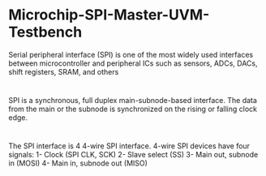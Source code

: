 # Microchip-SPI-Master-UVM-Testbench
Serial peripheral interface (SPI) is one of the most widely used interfaces
between microcontroller and peripheral ICs such as sensors, ADCs, DACs,
shift registers, SRAM, and others
# 
# 
SPI is a synchronous, full duplex main-subnode-based interface. The data
from the main or the subnode is synchronized on the rising or falling clock edge.
# 
# 
The SPI interface is 4 4-wire SPI interface.
4-wire SPI devices have four signals:
1-  Clock (SPI CLK, SCK)
2-  Slave select (SS)
3-  Main out, subnode in (MOSI)
4-  Main in, subnode out (MISO)
